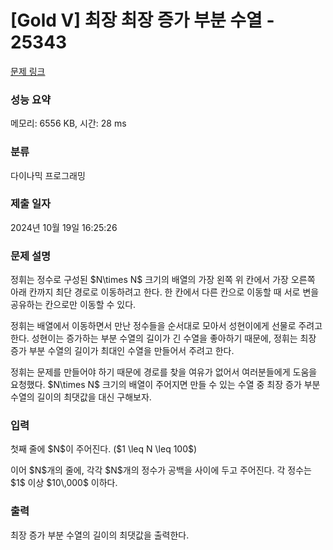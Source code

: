 # [Gold V] 최장 최장 증가 부분 수열 - 25343 

[문제 링크](https://www.acmicpc.net/problem/25343) 

### 성능 요약

메모리: 6556 KB, 시간: 28 ms

### 분류

다이나믹 프로그래밍

### 제출 일자

2024년 10월 19일 16:25:26

### 문제 설명

<p>정휘는 정수로 구성된 $N\times N$ 크기의 배열의 가장 왼쪽 위 칸에서 가장 오른쪽 아래 칸까지 최단 경로로 이동하려고 한다. 한 칸에서 다른 칸으로 이동할 때 서로 변을 공유하는 칸으로만 이동할 수 있다.</p>

<p>정휘는 배열에서 이동하면서 만난 정수들을 순서대로 모아서 성현이에게 선물로 주려고 한다. 성현이는 증가하는 부분 수열의 길이가 긴 수열을 좋아하기 때문에, 정휘는 최장 증가 부분 수열의 길이가 최대인 수열을 만들어서 주려고 한다.</p>

<p>정휘는 문제를 만들어야 하기 때문에 경로를 찾을 여유가 없어서 여러분들에게 도움을 요청했다. $N\times N$ 크기의 배열이 주어지면 만들 수 있는 수열 중 최장 증가 부분 수열의 길이의 최댓값을 대신 구해보자.</p>

### 입력 

 <p>첫째 줄에 $N$이 주어진다. ($1 \leq N \leq 100$)</p>

<p>이어 $N$개의 줄에, 각각 $N$개의 정수가 공백을 사이에 두고 주어진다. 각 정수는 $1$ 이상 $10\,000$ 이하다.</p>

### 출력 

 <p>최장 증가 부분 수열의 길이의 최댓값을 출력한다.</p>

